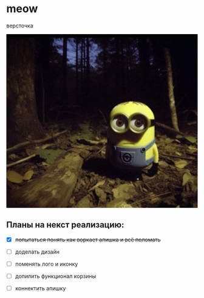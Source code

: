 # meow
версточка

![мемный миньон](public/images/ui/миньон.png)

## Планы на некст реализацию:
- [x] ~~попытаться понять как воркает апишка и всё поломать~~
- [ ] доделать дизайн
- [ ] поменять лого и иконку
- [ ] допилить функционал корзины
- [ ] коннектить апишку

